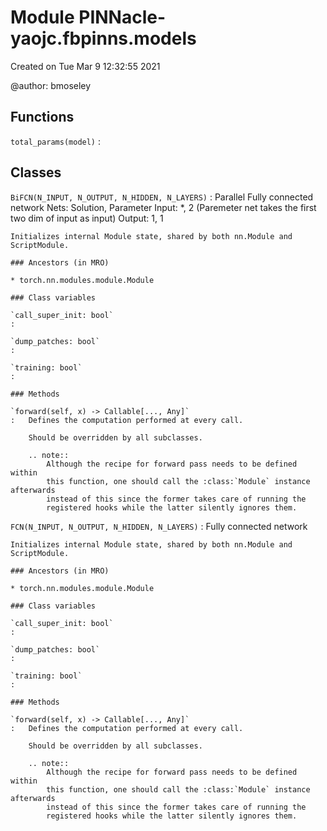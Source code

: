 Module PINNacle-yaojc.fbpinns.models
====================================
Created on Tue Mar  9 12:32:55 2021

@author: bmoseley

Functions
---------

    
`total_params(model)`
:   

Classes
-------

`BiFCN(N_INPUT, N_OUTPUT, N_HIDDEN, N_LAYERS)`
:   Parallel Fully connected network
    Nets: Solution, Parameter
    Input: *, 2 (Paremeter net takes the first two dim of input as input)
    Output: 1, 1
    
    Initializes internal Module state, shared by both nn.Module and ScriptModule.

    ### Ancestors (in MRO)

    * torch.nn.modules.module.Module

    ### Class variables

    `call_super_init: bool`
    :

    `dump_patches: bool`
    :

    `training: bool`
    :

    ### Methods

    `forward(self, x) ‑> Callable[..., Any]`
    :   Defines the computation performed at every call.
        
        Should be overridden by all subclasses.
        
        .. note::
            Although the recipe for forward pass needs to be defined within
            this function, one should call the :class:`Module` instance afterwards
            instead of this since the former takes care of running the
            registered hooks while the latter silently ignores them.

`FCN(N_INPUT, N_OUTPUT, N_HIDDEN, N_LAYERS)`
:   Fully connected network
    
    Initializes internal Module state, shared by both nn.Module and ScriptModule.

    ### Ancestors (in MRO)

    * torch.nn.modules.module.Module

    ### Class variables

    `call_super_init: bool`
    :

    `dump_patches: bool`
    :

    `training: bool`
    :

    ### Methods

    `forward(self, x) ‑> Callable[..., Any]`
    :   Defines the computation performed at every call.
        
        Should be overridden by all subclasses.
        
        .. note::
            Although the recipe for forward pass needs to be defined within
            this function, one should call the :class:`Module` instance afterwards
            instead of this since the former takes care of running the
            registered hooks while the latter silently ignores them.